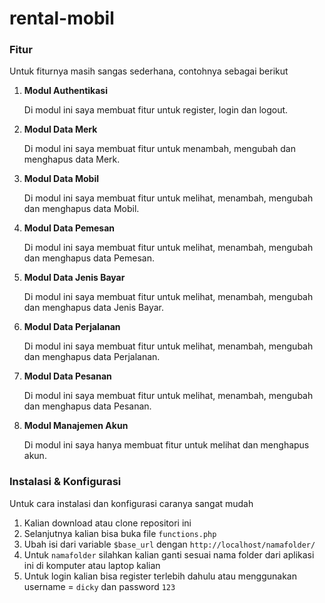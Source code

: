 # rental-mobil

### Fitur
Untuk fiturnya masih sangas sederhana, contohnya sebagai berikut
1. **Modul Authentikasi**
   
   Di modul ini saya membuat fitur untuk register, login dan logout.
   
2. **Modul Data Merk**
   
   Di modul ini saya membuat fitur untuk menambah, mengubah dan menghapus data Merk.
   
3. **Modul Data Mobil**

   Di modul ini saya membuat fitur untuk melihat, menambah, mengubah dan menghapus data Mobil.
   
4. **Modul Data Pemesan**

   Di modul ini saya membuat fitur untuk melihat, menambah, mengubah dan menghapus data Pemesan.

5. **Modul Data Jenis Bayar**

   Di modul ini saya membuat fitur untuk melihat, menambah, mengubah dan menghapus data Jenis Bayar.

6. **Modul Data Perjalanan**

   Di modul ini saya membuat fitur untuk melihat, menambah, mengubah dan menghapus data Perjalanan.

7. **Modul Data Pesanan**

   Di modul ini saya membuat fitur untuk melihat, menambah, mengubah dan menghapus data Pesanan.

8. **Modul Manajemen Akun**

   Di modul ini saya hanya membuat fitur untuk melihat dan menghapus akun.

### Instalasi & Konfigurasi

Untuk cara instalasi dan konfigurasi caranya sangat mudah

1. Kalian download atau clone repositori ini
2. Selanjutnya kalian bisa buka file `functions.php` 
3. Ubah isi dari variable `$base_url` dengan `http://localhost/namafolder/`
4. Untuk `namafolder` silahkan kalian ganti sesuai nama folder dari aplikasi ini di komputer atau laptop kalian
5. Untuk login kalian bisa register terlebih dahulu atau menggunakan username = `dicky` dan password `123`

